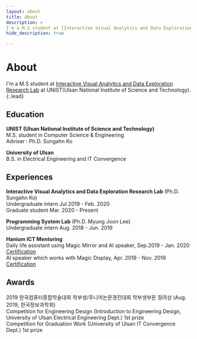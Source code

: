```yaml
---
layout: about
title: About
description: >
I'm a M.S student at [Interactive Visual Analytics and Data Exploration Research Lab][lab] at UNIST(Ulsan National Institute of Science and Technology)
hide_description: true

---
```


# About

I'm a M.S student at [Interactive Visual Analytics and Data Exploration Research Lab][lab] at UNIST(Ulsan National Institute of Science and Technology).
{:.lead}

## Education
**UNIST (Ulsan National Institute of Science and Technology)**  
M.S. student in Computer Science & Engineering  
Adviser : Ph.D. Sungahn Ko

**University of Ulsan**  
B.S. in Electrical Engineering and IT Convergence

## Experiences
**Interactive Visual Analytics and Data Exploration Research Lab** (Ph.D. Sungahn Ko)  
Undergraduate intern Jul.2019 - Feb. 2020  
Graduate student Mar. 2020 - Present  

**Programming System Lab** (Ph.D. Myung Joon Lee)  
Undergraduate intern Aug. 2018 - Jun. 2019

**Hanium ICT Mentoring**  
Daily life assistant using Magic Mirror and AI speaker, Sep.2019 - Jan. 2020 [Certification][cert01]  
AI speaker which works with Magic Display, Apr. 2019 - Nov. 2019 [Certification][cert02]

## Awards
2019 한국컴퓨터종합학술대회 학부생/주니어논문경진대회 학부생부문 장려상 (Aug. 2019, 한국정보과학회)  
Competition for Engineering Design (Introduction to Engineering Design, University of Ulsan Electrical Engineering Dept.) 1st prize  
Competition for Graduation Work (University of Ulsan IT Convergence Dept.) 1st prize  

[lab]: https://ivaderlab.unist.ac.kr/
[cert01]: /files/hcert01.pdf
[cert02]: /files/hcert02.pdf
